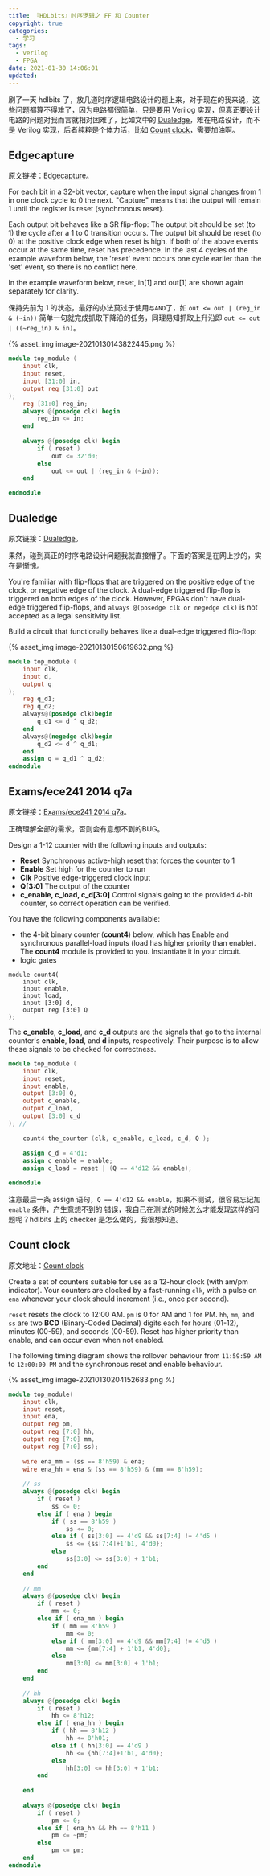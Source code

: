 ```yaml
---
title: 『HDLbits』时序逻辑之 FF 和 Counter
copyright: true
categories:
  - 学习
tags:
  - verilog
  - FPGA
date: 2021-01-30 14:06:01
updated:
---
```



刷了一天 hdlbits 了，放几道时序逻辑电路设计的题上来，对于现在的我来说，这些问题都算不得难了，因为电路都很简单，只是要用 Verilog 实现，但真正要设计电路的问题对我而言就相对困难了，比如文中的 [Dualedge](#Dualedge)，难在电路设计，而不是 Verilog 实现，后者纯粹是个体力活，比如 [Count clock](#Count-clock)，需要加油啊。

<!--more-->

## Edgecapture

原文链接：[Edgecapture](https://hdlbits.01xz.net/wiki/Edgecapture)。

For each bit in a 32-bit vector, capture when the input signal changes from 1 in one clock cycle to 0 the next. "Capture" means that the output will remain 1 until the register is reset (synchronous reset).

Each output bit behaves like a SR flip-flop: The output bit should be set (to 1) the cycle after a 1 to 0 transition occurs. The output bit should be reset (to 0) at the positive clock edge when reset is high. If both of the above events occur at the same time, reset has precedence. In the last 4 cycles of the example waveform below, the 'reset' event occurs one cycle earlier than the 'set' event, so there is no conflict here.

In the example waveform below, reset, in[1] and out[1] are shown again separately for clarity.

保持先前为 1 的状态，最好的办法莫过于使用`与AND`了，如 `out <= out | (reg_in & (~in))` 简单一句就完成抓取下降沿的任务，同理易知抓取上升沿即 `out <= out | ((~reg_in) & in)`。

 {% asset_img image-20210130143822445.png %}

```verilog
module top_module (
    input clk,
    input reset,
    input [31:0] in,
    output reg [31:0] out
);
    reg [31:0] reg_in;
    always @(posedge clk) begin
        reg_in <= in;
    end
    
    always @(posedge clk) begin
        if ( reset )
            out <= 32'd0;
        else
            out <= out | (reg_in & (~in));
    end

endmodule
```

## Dualedge

原文链接：[Dualedge](https://hdlbits.01xz.net/wiki/Dualedge)。

果然，碰到真正的时序电路设计问题我就直接懵了。下面的答案是在网上抄的，实在是惭愧。

You're familiar with flip-flops that are triggered on the positive edge of the clock, or negative edge of the clock. A dual-edge triggered flip-flop is triggered on both edges of the clock. However, FPGAs don't have dual-edge triggered flip-flops, and `always @(posedge clk or negedge clk)` is not accepted as a legal sensitivity list.

Build a circuit that functionally behaves like a dual-edge triggered flip-flop:

 {% asset_img image-20210130150619632.png %}

```verilog
module top_module (
    input clk,
    input d,
    output q
);
    reg q_d1;
    reg q_d2;
    always@(posedge clk)begin
        q_d1 <= d ^ q_d2;
    end
    always@(negedge clk)begin
        q_d2 <= d ^ q_d1;
    end
    assign q = q_d1 ^ q_d2;
endmodule
```

## Exams/ece241 2014 q7a

原文链接：[Exams/ece241 2014 q7a](https://hdlbits.01xz.net/wiki/Exams/ece241_2014_q7a)。

正确理解全部的需求，否则会有意想不到的BUG。

Design a 1-12 counter with the following inputs and outputs:

- **Reset** Synchronous active-high reset that forces the counter to 1
- **Enable** Set high for the counter to run
- **Clk** Positive edge-triggered clock input
- **Q[3:0]** The output of the counter
- **c_enable, c_load, c_d[3:0]** Control signals going to the provided 4-bit counter, so correct operation can be verified.

You have the following components available:

- the 4-bit binary counter (**count4**) below, which has Enable and synchronous parallel-load inputs (load has higher priority than enable). The **count4** module is provided to you. Instantiate it in your circuit.
- logic gates

```
module count4(
	input clk,
	input enable,
	input load,
	input [3:0] d,
	output reg [3:0] Q
);
```

The **c_enable**, **c_load**, and **c_d** outputs are the signals that go to the internal counter's **enable**, **load**, and **d** inputs, respectively. Their purpose is to allow these signals to be checked for correctness.

```verilog
module top_module (
    input clk,
    input reset,
    input enable,
    output [3:0] Q,
    output c_enable,
    output c_load,
    output [3:0] c_d
); //
    
    count4 the_counter (clk, c_enable, c_load, c_d, Q );
    
    assign c_d = 4'd1;
    assign c_enable = enable;
    assign c_load = reset | (Q == 4'd12 && enable);

endmodule
```

注意最后一条 assign 语句，`Q == 4'd12 && enable`，如果不测试，很容易忘记加 `enable` 条件，产生意想不到的 错误，我自己在测试的时候怎么才能发现这样的问题呢？hdlbits 上的 checker 是怎么做的，我很想知道。

## Count clock

原文地址：[Count clock](https://hdlbits.01xz.net/wiki/Count_clock)

Create a set of counters suitable for use as a 12-hour clock (with am/pm indicator). Your counters are clocked by a fast-running `clk`, with a pulse on `ena` whenever your clock should increment (i.e., once per second).

`reset` resets the clock to 12:00 AM. `pm` is 0 for AM and 1 for PM. `hh`, `mm`, and `ss` are two **BCD** (Binary-Coded Decimal) digits each for hours (01-12), minutes (00-59), and seconds (00-59). Reset has higher priority than enable, and can occur even when not enabled.

The following timing diagram shows the rollover behaviour from `11:59:59 AM` to `12:00:00 PM` and the synchronous reset and enable behaviour.

 {% asset_img image-20210130204152683.png %}

```verilog
module top_module(
    input clk,
    input reset,
    input ena,
    output reg pm,
    output reg [7:0] hh,
    output reg [7:0] mm,
    output reg [7:0] ss); 
    
    wire ena_mm = (ss == 8'h59) & ena;
    wire ena_hh = ena & (ss == 8'h59) & (mm == 8'h59);
    
    // ss
    always @(posedge clk) begin
        if ( reset )
            ss <= 0;
        else if ( ena ) begin
            if ( ss == 8'h59 )
            	ss <= 0;
            else if ( ss[3:0] == 4'd9 && ss[7:4] != 4'd5 )
                ss <= {ss[7:4]+1'b1, 4'd0};
            else
                ss[3:0] <= ss[3:0] + 1'b1;
        end
    end
        
    // mm
    always @(posedge clk) begin
        if ( reset )
            mm <= 0;
        else if ( ena_mm ) begin
            if ( mm == 8'h59 )
                mm <= 0;
            else if ( mm[3:0] == 4'd9 && mm[7:4] != 4'd5 )
                mm <= {mm[7:4] + 1'b1, 4'd0};
            else
                mm[3:0] <= mm[3:0] + 1'b1;
        end
    end
    
    // hh
    always @(posedge clk) begin
        if ( reset )
            hh <= 8'h12;
        else if ( ena_hh ) begin
            if ( hh == 8'h12 )
                hh <= 8'h01;
            else if ( hh[3:0] == 4'd9 )
                hh <= {hh[7:4]+1'b1, 4'd0};
            else
                hh[3:0] <= hh[3:0] + 1'b1;  
        end
            
    end
    
    always @(posedge clk) begin
        if ( reset )
            pm <= 0;
        else if ( ena_hh && hh == 8'h11 )
            pm <= ~pm;
        else
            pm <= pm;
    end
endmodule
```

